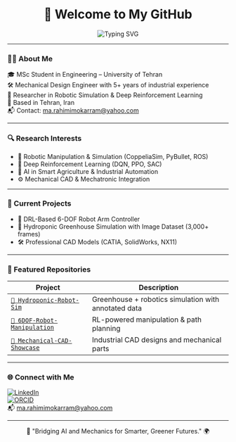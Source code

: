 <h1 align="center">👋 Welcome to My GitHub</h1>

<p align="center">
  <img src="https://readme-typing-svg.demolab.com?font=Fira+Code&size=24&duration=4000&pause=1000&center=true&vCenter=true&multiline=true&width=700&height=80&lines=Muhammadali+Rahimi+Mokarram;Mechanical+Design+Engineer+%7C+Robotics+Researcher+%7C+AI+Enthusiast" alt="Typing SVG" />
</p>

---

### 🧑‍🎓 About Me

🎓 MSc Student in Engineering – University of Tehran  
🛠️ Mechanical Design Engineer with 5+ years of industrial experience  
🤖 Researcher in Robotic Simulation & Deep Reinforcement Learning  
📍 Based in Tehran, Iran  
📬 Contact: [ma.rahimimokarram@yahoo.com](mailto:ma.rahimimokarram@yahoo.com)

---

### 🔍 Research Interests

- 🤖 Robotic Manipulation & Simulation (CoppeliaSim, PyBullet, ROS)
- 🧠 Deep Reinforcement Learning (DQN, PPO, SAC)
- 🧪 AI in Smart Agriculture & Industrial Automation
- ⚙️ Mechanical CAD & Mechatronic Integration

---

### 🚀 Current Projects

- 🦾 DRL-Based 6-DOF Robot Arm Controller  
- 🌱 Hydroponic Greenhouse Simulation with Image Dataset (3,000+ frames)  
- 🛠️ Professional CAD Models (CATIA, SolidWorks, NX11)

---

### 📂 Featured Repositories

| Project | Description |
|--------|-------------|
| [`🌿 Hydroponic-Robot-Sim`](#) | Greenhouse + robotics simulation with annotated data |
| [`🦾 6DOF-Robot-Manipulation`](#) | RL-powered manipulation & path planning |
| [`🧰 Mechanical-CAD-Showcase`](#) | Industrial CAD designs and mechanical parts |

---

### 🌐 Connect with Me

[![LinkedIn](https://img.shields.io/badge/-LinkedIn-0A66C2?logo=linkedin&logoColor=white)](https://www.linkedin.com/in/your-profile)  
[![ORCID](https://img.shields.io/badge/ORCID-0000--0002--1825--0097-green?logo=orcid&logoColor=white)](https://orcid.org/your-orcid)  
📬 [ma.rahimimokarram@yahoo.com](mailto:ma.rahimimokarram@yahoo.com)

---

<p align="center">
  🚀 "Bridging AI and Mechanics for Smarter, Greener Futures." 🌍
</p>
